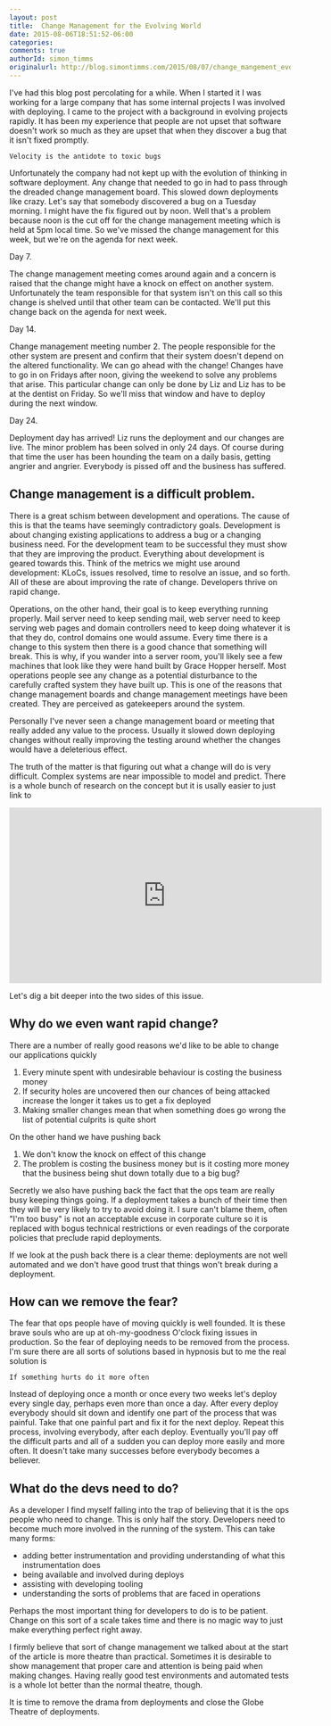 ```yaml
---
layout: post
title:  Change Management for the Evolving World
date: 2015-08-06T18:51:52-06:00
categories:
comments: true
authorId: simon_timms
originalurl: http://blog.simontimms.com/2015/08/07/change_mangement_evolving/
---
```


I've had this blog post percolating for a while. When I started it I was working for a large company that has some internal projects I was involved with deploying. I came to the project with a background in evolving projects rapidly. It has been my experience that people are not upset that software doesn't work so much as they are upset that when they discover a bug that it isn't fixed promptly.

```
Velocity is the antidote to toxic bugs
```

Unfortunately the company had not kept up with the evolution of thinking in software deployment. Any change that needed to go in had to pass through the dreaded change management board. This slowed down deployments like crazy. Let's say that somebody discovered a bug on a Tuesday morning. I might have the fix figured out by noon. Well that's a problem because noon is the cut off for the change management meeting which is held at 5pm local time. So we've missed the change management for this week, but we're on the agenda for next week.

Day 7.

The change management meeting comes around again and a concern is raised that the change might have a knock on effect on another system. Unfortunately the team responsible for that system isn't on this call so this change is shelved until that other team can be contacted. We'll put this change back on the agenda for next week.

Day 14.

Change management meeting number 2. The people responsible for the other system are present and confirm that their system doesn't depend on the altered functionality. We can go ahead with the change! Changes have to go in on Fridays after noon, giving the weekend to solve any problems that arise. This particular change can only be done by Liz and Liz has to be at the dentist on Friday. So we'll miss that window and have to deploy during the next window.

Day 24.

Deployment day has arrived! Liz runs the deployment and our changes are live. The minor problem has been solved in only 24 days. Of course during that time the user has been hounding the team on a daily basis, getting angrier and angrier. Everybody is pissed off and the business has suffered.

## Change management is a difficult problem.

There is a great schism between development and operations. The cause of this is that the teams have seemingly contradictory goals. Development is about changing existing applications to address a bug or a changing business need. For the development team to be successful they must show that they are improving the product. Everything about development is geared towards this. Think of the metrics we might use around development: KLoCs, issues resolved, time to resolve an issue, and so forth. All of these are about improving the rate of change. Developers thrive on rapid change.

Operations, on the other hand, their goal is to keep everything running properly. Mail server need to keep sending mail, web server need to keep serving web pages and domain controllers need to keep doing whatever it is that they do, control domains one would assume. Every time there is a change to this system then there is a good chance that something will break. This is why, if you wander into a server room, you'll likely see a few machines that look like they were hand built by Grace Hopper herself. Most operations people see any change as a potential disturbance to the carefully crafted system they have built up. This is one of the reasons that change management boards and change management meetings have been created. They are perceived as gatekeepers around the system.

Personally I've never seen a change management board or meeting that really added any value to the process. Usually it slowed down deploying changes without really improving the testing around whether the changes would have a deleterious effect.

The truth of the matter is that figuring out what a change will do is very difficult. Complex systems are near impossible to model and predict. There is a whole bunch of research on the concept but it is usally easier to just link to

<iframe width="560" height="315" src="https://www.youtube.com/embed/n-mpifTiPV4" frameborder="0" allowfullscreen></iframe>

Let's dig a bit deeper into the two sides of this issue.

## Why do we even want rapid change?

There are a number of really good reasons we'd like to be able to change our applications quickly

1. Every minute spent with undesirable behaviour is costing the business money
2. If security holes are uncovered then our chances of being attacked increase the longer it takes us to get a fix deployed
3. Making smaller changes mean that when something does go wrong the list of potential culprits is quite short

On the other hand we have pushing back

1. We don't know the knock on effect of this change
2. The problem is costing the business money but is it costing more money that the business being shut down totally due to a big bug?

Secretly we also have pushing back the fact that the ops team are really busy keeping things going. If a deployment takes a bunch of their time then they will be very likely to try to avoid doing it. I sure can't blame them, often "I'm too busy" is not an acceptable excuse in corporate culture so it is replaced with bogus technical restrictions or even readings of the corporate policies that preclude rapid deployments.

If we look at the push back there is a clear theme: deployments are not well automated and we don't have good trust that things won't break during a deployment.

## How can we remove the fear?

The fear that ops people have of moving quickly is well founded. It is these brave souls who are up at oh-my-goodness O'clock fixing issues in production. So the fear of deploying needs to be removed from the process. I'm sure there are all sorts of solutions based in hypnosis but to me the real solution is

```
If something hurts do it more often
```
Instead of deploying once a month or once every two weeks let's deploy every single day, perhaps even more than once a day. After every deploy everybody should sit down and identify one part of the process that was painful. Take that one painful part and fix it for the next deploy. Repeat this process, involving everybody, after each deploy. Eventually you'll pay off the difficult parts and all of a sudden you can deploy more easily and more often. It doesn't take many successes before everybody becomes a believer.

## What do the devs need to do?
As a developer I find myself falling into the trap of believing that it is the ops people who need to change. This is only half the story. Developers need to become much more involved in the running of the system. This can take many forms:

- adding better instrumentation and providing understanding of what this instrumentation does
- being available and involved during deploys
- assisting with developing tooling
- understanding the sorts of problems that are faced in operations

Perhaps the most important thing for developers to do is to be patient. Change on this sort of a scale takes time and there is no magic way to just make everything perfect right away.

I firmly believe that sort of change management we talked about at the start of the article is more theatre than practical. Sometimes it is desirable to show management that proper care and attention is being paid when making changes. Having really good test environments and automated tests is a whole lot better than the normal theatre, though.

It is time to remove the drama from deployments and close the Globe Theatre of deployments.
